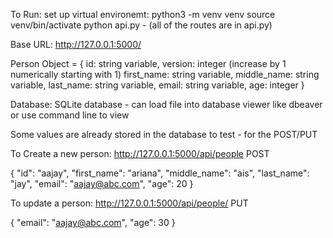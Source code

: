 To Run:
set up virtual environemt:
python3 -m venv venv
source venv/bin/activate
python api.py - (all of the routes are in api.py)

Base URL: http://127.0.0.1:5000/

Person Object = {
id: string variable,
version: integer (increase by 1 numerically starting with 1)
first_name: string variable,
middle_name: string variable,
last_name: string variable,
email: string variable,
age: integer
}

Database: SQLite database - can load file into database viewer like dbeaver or use command line to view

Some values are already stored in the database to test - for the POST/PUT

To Create a new person: http://127.0.0.1:5000/api/people POST

{
"id": "aajay",
"first_name": "ariana",
"middle_name": "ais",
"last_name": "jay",
"email": "aajay@abc.com",
"age": 20
}

To update a person: http://127.0.0.1:5000/api/people/<id> PUT

{
"email": "aajay@abc.com",
"age": 30
}

